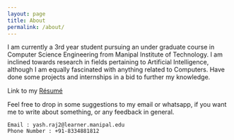```yaml
---
layout: page
title: About
permalink: /about/
---
```


I am currently a 3rd year student pursuing an under graduate course in Computer Science Engineering from Manipal Institute of Technology. I am inclined towards research in fields pertaining to Artificial Intelligence, although I am equally fascinated with anything related to Computers. Have done some projects and internships in a bid to further my knowledge.

Link to my [Résumé](https://github.com/yashYRS/yashYRS.github.io/raw/master/cv.pdf)


Feel free to drop in some suggestions to my email or whatsapp, if you want me to write about something, or any feedback in general. 

	Email : yash.raj2@learner.manipal.edu
	Phone Number : +91-8334881812
